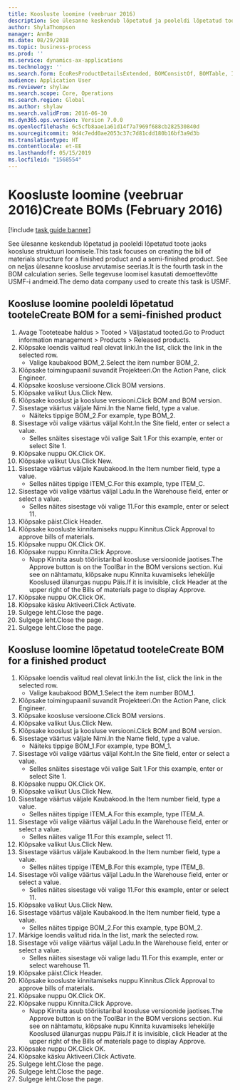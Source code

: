```yaml
---
title: Koosluste loomine (veebruar 2016)
description: See ülesanne keskendub lõpetatud ja pooleldi lõpetatud toote jaoks koosluse struktuuri loomisele.
author: ShylaThompson
manager: AnnBe
ms.date: 08/29/2018
ms.topic: business-process
ms.prod: ''
ms.service: dynamics-ax-applications
ms.technology: ''
ms.search.form: EcoResProductDetailsExtended, BOMConsistOf, BOMTable, InventLocationIdLookup
audience: Application User
ms.reviewer: shylaw
ms.search.scope: Core, Operations
ms.search.region: Global
ms.author: shylaw
ms.search.validFrom: 2016-06-30
ms.dyn365.ops.version: Version 7.0.0
ms.openlocfilehash: 6c5cfb8aae1a61d14f7a7969f688cb282530840d
ms.sourcegitcommit: 9d4c7edd0ae2053c37c7d81cdd180b16bf3a9d3b
ms.translationtype: HT
ms.contentlocale: et-EE
ms.lasthandoff: 05/15/2019
ms.locfileid: "1568554"
---
```

# <a name="create-boms-february-2016"></a><span data-ttu-id="49f5e-103">Koosluste loomine (veebruar 2016)</span><span class="sxs-lookup"><span data-stu-id="49f5e-103">Create BOMs (February 2016)</span></span>

[!include [task guide banner](../../includes/task-guide-banner.md)]

<span data-ttu-id="49f5e-104">See ülesanne keskendub lõpetatud ja pooleldi lõpetatud toote jaoks koosluse struktuuri loomisele.</span><span class="sxs-lookup"><span data-stu-id="49f5e-104">This task focuses on creating the bill of materials structure for a finished product and a semi-finished product.</span></span> <span data-ttu-id="49f5e-105">See on neljas ülesanne koosluse arvutamise seerias.</span><span class="sxs-lookup"><span data-stu-id="49f5e-105">It is the fourth task in the BOM calculation series.</span></span> <span data-ttu-id="49f5e-106">Selle tegevuse loomisel kasutati demoettevõtte USMF-i andmeid.</span><span class="sxs-lookup"><span data-stu-id="49f5e-106">The demo data company used to create this task is USMF.</span></span>


## <a name="create-bom-for-a-semi-finished-product"></a><span data-ttu-id="49f5e-107">Koosluse loomine pooleldi lõpetatud tootele</span><span class="sxs-lookup"><span data-stu-id="49f5e-107">Create BOM for a semi-finished product</span></span>
1. <span data-ttu-id="49f5e-108">Avage Tooteteabe haldus > Tooted > Väljastatud tooted.</span><span class="sxs-lookup"><span data-stu-id="49f5e-108">Go to Product information management > Products > Released products.</span></span>
2. <span data-ttu-id="49f5e-109">Klõpsake loendis valitud real olevat linki.</span><span class="sxs-lookup"><span data-stu-id="49f5e-109">In the list, click the link in the selected row.</span></span>
    * <span data-ttu-id="49f5e-110">Valige kaubakood BOM_2.</span><span class="sxs-lookup"><span data-stu-id="49f5e-110">Select the item number BOM_2.</span></span>  
3. <span data-ttu-id="49f5e-111">Klõpsake toimingupaanil suvandit Projekteeri.</span><span class="sxs-lookup"><span data-stu-id="49f5e-111">On the Action Pane, click Engineer.</span></span>
4. <span data-ttu-id="49f5e-112">Klõpsake koosluse versioone.</span><span class="sxs-lookup"><span data-stu-id="49f5e-112">Click BOM versions.</span></span>
5. <span data-ttu-id="49f5e-113">Klõpsake valikut Uus.</span><span class="sxs-lookup"><span data-stu-id="49f5e-113">Click New.</span></span>
6. <span data-ttu-id="49f5e-114">Klõpsake kooslust ja koosluse versiooni.</span><span class="sxs-lookup"><span data-stu-id="49f5e-114">Click BOM and BOM version.</span></span>
7. <span data-ttu-id="49f5e-115">Sisestage väärtus väljale Nimi.</span><span class="sxs-lookup"><span data-stu-id="49f5e-115">In the Name field, type a value.</span></span>
    * <span data-ttu-id="49f5e-116">Näiteks tippige BOM_2.</span><span class="sxs-lookup"><span data-stu-id="49f5e-116">For example, type BOM_2.</span></span>  
8. <span data-ttu-id="49f5e-117">Sisestage või valige väärtus väljal Koht.</span><span class="sxs-lookup"><span data-stu-id="49f5e-117">In the Site field, enter or select a value.</span></span>
    * <span data-ttu-id="49f5e-118">Selles snäites sisestage või valige Sait 1.</span><span class="sxs-lookup"><span data-stu-id="49f5e-118">For this example, enter or select Site 1.</span></span>  
9. <span data-ttu-id="49f5e-119">Klõpsake nuppu OK.</span><span class="sxs-lookup"><span data-stu-id="49f5e-119">Click OK.</span></span>
10. <span data-ttu-id="49f5e-120">Klõpsake valikut Uus.</span><span class="sxs-lookup"><span data-stu-id="49f5e-120">Click New.</span></span>
11. <span data-ttu-id="49f5e-121">Sisestage väärtus väljale Kaubakood.</span><span class="sxs-lookup"><span data-stu-id="49f5e-121">In the Item number field, type a value.</span></span>
    * <span data-ttu-id="49f5e-122">Selles näites tippige ITEM_C.</span><span class="sxs-lookup"><span data-stu-id="49f5e-122">For this example, type ITEM_C.</span></span>  
12. <span data-ttu-id="49f5e-123">Sisestage või valige väärtus väljal Ladu.</span><span class="sxs-lookup"><span data-stu-id="49f5e-123">In the Warehouse field, enter or select a value.</span></span>
    * <span data-ttu-id="49f5e-124">Selles näites sisestage või valige 11.</span><span class="sxs-lookup"><span data-stu-id="49f5e-124">For this example, enter or select 11.</span></span>  
13. <span data-ttu-id="49f5e-125">Klõpsake päist.</span><span class="sxs-lookup"><span data-stu-id="49f5e-125">Click Header.</span></span>
14. <span data-ttu-id="49f5e-126">Klõpsake koosluste kinnitamiseks nuppu Kinnitus.</span><span class="sxs-lookup"><span data-stu-id="49f5e-126">Click Approval to approve bills of materials.</span></span>
15. <span data-ttu-id="49f5e-127">Klõpsake nuppu OK.</span><span class="sxs-lookup"><span data-stu-id="49f5e-127">Click OK.</span></span>
16. <span data-ttu-id="49f5e-128">Klõpsake nuppu Kinnita.</span><span class="sxs-lookup"><span data-stu-id="49f5e-128">Click Approve.</span></span>
    * <span data-ttu-id="49f5e-129">Nupp Kinnita asub tööriistaribal koosluse versioonide jaotises.</span><span class="sxs-lookup"><span data-stu-id="49f5e-129">The Approve button is on the ToolBar in the  BOM versions section.</span></span> <span data-ttu-id="49f5e-130">Kui see on nähtamatu, klõpsake nupu Kinnita kuvamiseks lehekülje Kooslused ülanurgas nuppu Päis.</span><span class="sxs-lookup"><span data-stu-id="49f5e-130">If it is invisible, click Header at the upper right of the Bills of materials page to display Approve.</span></span>  
17. <span data-ttu-id="49f5e-131">Klõpsake nuppu OK.</span><span class="sxs-lookup"><span data-stu-id="49f5e-131">Click OK.</span></span>
18. <span data-ttu-id="49f5e-132">Klõpsake käsku Aktiveeri.</span><span class="sxs-lookup"><span data-stu-id="49f5e-132">Click Activate.</span></span>
19. <span data-ttu-id="49f5e-133">Sulgege leht.</span><span class="sxs-lookup"><span data-stu-id="49f5e-133">Close the page.</span></span>
20. <span data-ttu-id="49f5e-134">Sulgege leht.</span><span class="sxs-lookup"><span data-stu-id="49f5e-134">Close the page.</span></span>
21. <span data-ttu-id="49f5e-135">Sulgege leht.</span><span class="sxs-lookup"><span data-stu-id="49f5e-135">Close the page.</span></span>

## <a name="create-bom-for-a-finished-product"></a><span data-ttu-id="49f5e-136">Koosluse loomine lõpetatud tootele</span><span class="sxs-lookup"><span data-stu-id="49f5e-136">Create BOM for a finished product</span></span>
1. <span data-ttu-id="49f5e-137">Klõpsake loendis valitud real olevat linki.</span><span class="sxs-lookup"><span data-stu-id="49f5e-137">In the list, click the link in the selected row.</span></span>
    * <span data-ttu-id="49f5e-138">Valige kaubakood BOM_1.</span><span class="sxs-lookup"><span data-stu-id="49f5e-138">Select the item number BOM_1.</span></span>  
2. <span data-ttu-id="49f5e-139">Klõpsake toimingupaanil suvandit Projekteeri.</span><span class="sxs-lookup"><span data-stu-id="49f5e-139">On the Action Pane, click Engineer.</span></span>
3. <span data-ttu-id="49f5e-140">Klõpsake koosluse versioone.</span><span class="sxs-lookup"><span data-stu-id="49f5e-140">Click BOM versions.</span></span>
4. <span data-ttu-id="49f5e-141">Klõpsake valikut Uus.</span><span class="sxs-lookup"><span data-stu-id="49f5e-141">Click New.</span></span>
5. <span data-ttu-id="49f5e-142">Klõpsake kooslust ja koosluse versiooni.</span><span class="sxs-lookup"><span data-stu-id="49f5e-142">Click BOM and BOM version.</span></span>
6. <span data-ttu-id="49f5e-143">Sisestage väärtus väljale Nimi.</span><span class="sxs-lookup"><span data-stu-id="49f5e-143">In the Name field, type a value.</span></span>
    * <span data-ttu-id="49f5e-144">Näiteks tippige BOM_1.</span><span class="sxs-lookup"><span data-stu-id="49f5e-144">For example, type BOM_1.</span></span>  
7. <span data-ttu-id="49f5e-145">Sisestage või valige väärtus väljal Koht.</span><span class="sxs-lookup"><span data-stu-id="49f5e-145">In the Site field, enter or select a value.</span></span>
    * <span data-ttu-id="49f5e-146">Selles snäites sisestage või valige Sait 1.</span><span class="sxs-lookup"><span data-stu-id="49f5e-146">For this example, enter or select Site 1.</span></span>  
8. <span data-ttu-id="49f5e-147">Klõpsake nuppu OK.</span><span class="sxs-lookup"><span data-stu-id="49f5e-147">Click OK.</span></span>
9. <span data-ttu-id="49f5e-148">Klõpsake valikut Uus.</span><span class="sxs-lookup"><span data-stu-id="49f5e-148">Click New.</span></span>
10. <span data-ttu-id="49f5e-149">Sisestage väärtus väljale Kaubakood.</span><span class="sxs-lookup"><span data-stu-id="49f5e-149">In the Item number field, type a value.</span></span>
    * <span data-ttu-id="49f5e-150">Selles näites tippige ITEM_A.</span><span class="sxs-lookup"><span data-stu-id="49f5e-150">For this example, type ITEM_A.</span></span>  
11. <span data-ttu-id="49f5e-151">Sisestage või valige väärtus väljal Ladu.</span><span class="sxs-lookup"><span data-stu-id="49f5e-151">In the Warehouse field, enter or select a value.</span></span>
    * <span data-ttu-id="49f5e-152">Selles näites valige 11.</span><span class="sxs-lookup"><span data-stu-id="49f5e-152">For this example, select 11.</span></span>  
12. <span data-ttu-id="49f5e-153">Klõpsake valikut Uus.</span><span class="sxs-lookup"><span data-stu-id="49f5e-153">Click New.</span></span>
13. <span data-ttu-id="49f5e-154">Sisestage väärtus väljale Kaubakood.</span><span class="sxs-lookup"><span data-stu-id="49f5e-154">In the Item number field, type a value.</span></span>
    * <span data-ttu-id="49f5e-155">Selles näites tippige ITEM_B.</span><span class="sxs-lookup"><span data-stu-id="49f5e-155">For this example, type ITEM_B.</span></span>  
14. <span data-ttu-id="49f5e-156">Sisestage või valige väärtus väljal Ladu.</span><span class="sxs-lookup"><span data-stu-id="49f5e-156">In the Warehouse field, enter or select a value.</span></span>
    * <span data-ttu-id="49f5e-157">Selles näites sisestage või valige 11.</span><span class="sxs-lookup"><span data-stu-id="49f5e-157">For this example, enter or select 11.</span></span>  
15. <span data-ttu-id="49f5e-158">Klõpsake valikut Uus.</span><span class="sxs-lookup"><span data-stu-id="49f5e-158">Click New.</span></span>
16. <span data-ttu-id="49f5e-159">Sisestage väärtus väljale Kaubakood.</span><span class="sxs-lookup"><span data-stu-id="49f5e-159">In the Item number field, type a value.</span></span>
    * <span data-ttu-id="49f5e-160">Selles näites tippige BOM_2.</span><span class="sxs-lookup"><span data-stu-id="49f5e-160">For this example, type BOM_2.</span></span>  
17. <span data-ttu-id="49f5e-161">Märkige loendis valitud rida.</span><span class="sxs-lookup"><span data-stu-id="49f5e-161">In the list, mark the selected row.</span></span>
18. <span data-ttu-id="49f5e-162">Sisestage või valige väärtus väljal Ladu.</span><span class="sxs-lookup"><span data-stu-id="49f5e-162">In the Warehouse field, enter or select a value.</span></span>
    * <span data-ttu-id="49f5e-163">Selles näites sisestage või valige ladu 11.</span><span class="sxs-lookup"><span data-stu-id="49f5e-163">For this example, enter or select warehouse 11.</span></span>  
19. <span data-ttu-id="49f5e-164">Klõpsake päist.</span><span class="sxs-lookup"><span data-stu-id="49f5e-164">Click Header.</span></span>
20. <span data-ttu-id="49f5e-165">Klõpsake koosluste kinnitamiseks nuppu Kinnitus.</span><span class="sxs-lookup"><span data-stu-id="49f5e-165">Click Approval to approve bills of materials.</span></span>
21. <span data-ttu-id="49f5e-166">Klõpsake nuppu OK.</span><span class="sxs-lookup"><span data-stu-id="49f5e-166">Click OK.</span></span>
22. <span data-ttu-id="49f5e-167">Klõpsake nuppu Kinnita.</span><span class="sxs-lookup"><span data-stu-id="49f5e-167">Click Approve.</span></span>
    * <span data-ttu-id="49f5e-168">Nupp Kinnita asub tööriistaribal koosluse versioonide jaotises.</span><span class="sxs-lookup"><span data-stu-id="49f5e-168">The Approve button is on the ToolBar in the  BOM versions section.</span></span> <span data-ttu-id="49f5e-169">Kui see on nähtamatu, klõpsake nupu Kinnita kuvamiseks lehekülje Kooslused ülanurgas nuppu Päis.</span><span class="sxs-lookup"><span data-stu-id="49f5e-169">If it is invisible, click Header at the upper right of the Bills of materials page to display Approve.</span></span>  
23. <span data-ttu-id="49f5e-170">Klõpsake nuppu OK.</span><span class="sxs-lookup"><span data-stu-id="49f5e-170">Click OK.</span></span>
24. <span data-ttu-id="49f5e-171">Klõpsake käsku Aktiveeri.</span><span class="sxs-lookup"><span data-stu-id="49f5e-171">Click Activate.</span></span>
25. <span data-ttu-id="49f5e-172">Sulgege leht.</span><span class="sxs-lookup"><span data-stu-id="49f5e-172">Close the page.</span></span>
26. <span data-ttu-id="49f5e-173">Sulgege leht.</span><span class="sxs-lookup"><span data-stu-id="49f5e-173">Close the page.</span></span>
27. <span data-ttu-id="49f5e-174">Sulgege leht.</span><span class="sxs-lookup"><span data-stu-id="49f5e-174">Close the page.</span></span>

